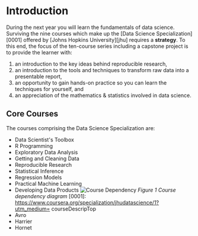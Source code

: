 # Introduction
During the next year you will learn the fundamentals of data science.
Surviving the nine courses which make up the [Data Science
Specialization][0001] offered by [Johns Hopkins University][jhu] requires a
**strategy**.
To this end, the focus of the ten-course series including a capstone project
is to provide the learner with:
1. an introduction to the key ideas behind reproducible research,
2. an introduction to the tools and techniques to transform raw
data into a presentable report,
4. an opportunity to gain hands-on practice so you can learn the
techniques for yourself, and
3. an appreciation of the mathematics & statistics involved in
data science.
## Core Courses
The courses comprising the Data Science Specialization are:
* Data Scientist's Toolbox
* R Programming
* Exploratory Data Analysis
* Getting and Cleaning Data
* Reproducible Research
* Statistical Inference
* Regression Models
* Practical Machine Learning
* Developing Data Products
![Course Dependency](dst_courses.png)
*Figure 1 Course dependency diagram*
[0001]: https://www.coursera.org/specialization/jhudatascience/1?utm_medium=
courseDescripTop
* Avro
* Harrier
* Hornet